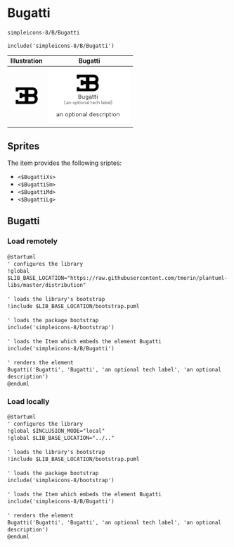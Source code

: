 # Bugatti


```text
simpleicons-8/B/Bugatti
```

```text
include('simpleicons-8/B/Bugatti')
```



| Illustration | Bugatti |
| :---: | :---: |
| ![illustration for Illustration](../../simpleicons-8/B/Bugatti.png) | ![illustration for Bugatti](../../simpleicons-8/B/Bugatti.Local.png) |



## Sprites
The item provides the following sriptes:

- `<$BugattiXs>`
- `<$BugattiSm>`
- `<$BugattiMd>`
- `<$BugattiLg>`





## Bugatti

### Load remotely
```plantuml
@startuml
' configures the library
!global $LIB_BASE_LOCATION="https://raw.githubusercontent.com/tmorin/plantuml-libs/master/distribution"

' loads the library's bootstrap
!include $LIB_BASE_LOCATION/bootstrap.puml

' loads the package bootstrap
include('simpleicons-8/bootstrap')

' loads the Item which embeds the element Bugatti
include('simpleicons-8/B/Bugatti')

' renders the element
Bugatti('Bugatti', 'Bugatti', 'an optional tech label', 'an optional description')
@enduml
```

### Load locally
```plantuml
@startuml
' configures the library
!global $INCLUSION_MODE="local"
!global $LIB_BASE_LOCATION="../.."

' loads the library's bootstrap
!include $LIB_BASE_LOCATION/bootstrap.puml

' loads the package bootstrap
include('simpleicons-8/bootstrap')

' loads the Item which embeds the element Bugatti
include('simpleicons-8/B/Bugatti')

' renders the element
Bugatti('Bugatti', 'Bugatti', 'an optional tech label', 'an optional description')
@enduml
```

